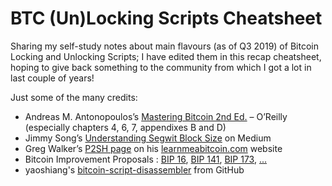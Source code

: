 # BTC (Un)Locking Scripts Cheatsheet

Sharing my self-study notes about main flavours (as of Q3 2019) of Bitcoin Locking and Unlocking Scripts; I have edited them in this recap cheatsheet, hoping to give back something to the community from which I got a lot in last couple of years! 

Just some of the many credits:
- Andreas M. Antonopoulos’s <a href="https://bitcoinbook.info/" target="_blank">Mastering Bitcoin 2nd Ed.</a> – O’Reilly (especially chapters 4, 6, 7, appendixes B and D)
- Jimmy Song’s [Understanding Segwit Block Size](https://medium.com/@jimmysong/understanding-segwit-block-size-fd901b87c9d4) on Medium
- Greg Walker’s [P2SH page](https://learnmeabitcoin.com/glossary/p2sh) on his [learnmeabitcoin.com](https://learnmeabitcoin.com) website
- Bitcoin Improvement Proposals : [BIP 16](https://github.com/bitcoin/bips/blob/master/bip-0016.mediawiki), [BIP 141](https://github.com/bitcoin/bips/blob/master/bip-0141.mediawiki), [BIP 173](https://github.com/bitcoin/bips/blob/master/bip-0173.mediawiki), [...](https://github.com/bitcoin/bips)
- yaoshiang's [bitcoin-script-disassembler](https://github.com/yaoshiang/bitcoin-script-disassembler) from GitHub
